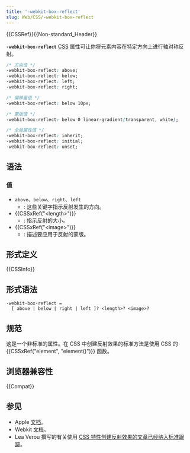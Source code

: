 ```yaml
---
title: '-webkit-box-reflect'
slug: Web/CSS/-webkit-box-reflect
---
```


{{CSSRef}}{{Non-standard_Header}}

**`-webkit-box-reflect`** [CSS](/zh-CN/docs/Web/CSS) 属性可让你将元素内容在特定方向上进行轴对称反射。

```css
/* 方向值 */
-webkit-box-reflect: above;
-webkit-box-reflect: below;
-webkit-box-reflect: left;
-webkit-box-reflect: right;

/* 偏移量值 */
-webkit-box-reflect: below 10px;

/* 蒙版值 */
-webkit-box-reflect: below 0 linear-gradient(transparent, white);

/* 全局属性值 */
-webkit-box-reflect: inherit;
-webkit-box-reflect: initial;
-webkit-box-reflect: unset;
```

## 语法

### 值

- `above`、`below`、`right`、`left`
  - : 这些关键字指示反射发生的方向。
- {{CSSxRef("&lt;length&gt;")}}
  - : 指示反射的大小。
- {{CSSxRef("&lt;image&gt;")}}
  - : 描述要应用于反射的蒙版。

## 形式定义

{{CSSInfo}}

## 形式语法

```plain
-webkit-box-reflect =
  [ above | below | right | left ]? <length>? <image>?
```

## 规范

这是一个非标准的属性。在 CSS 中创建反射效果的标准方法是使用 CSS 的 {{CSSxRef("element", "element()")}} 函数。

## 浏览器兼容性

{{Compat}}

## 参见

- Apple [文档](http://developer.apple.com/library/safari/documentation/appleapplications/reference/safaricssref/Articles/StandardCSSProperties.html#//apple_ref/doc/uid/TP30001266-SW16)。
- Webkit [文档](https://www.webkit.org/blog/182/css-reflections/)。
- Lea Verou 撰写的有关使用 [CSS 特性创建反射效果的文章已经纳入标准跟踪](http://lea.verou.me/2011/06/css-reflections-for-firefox-with-moz-element-and-svg-masks/)。
